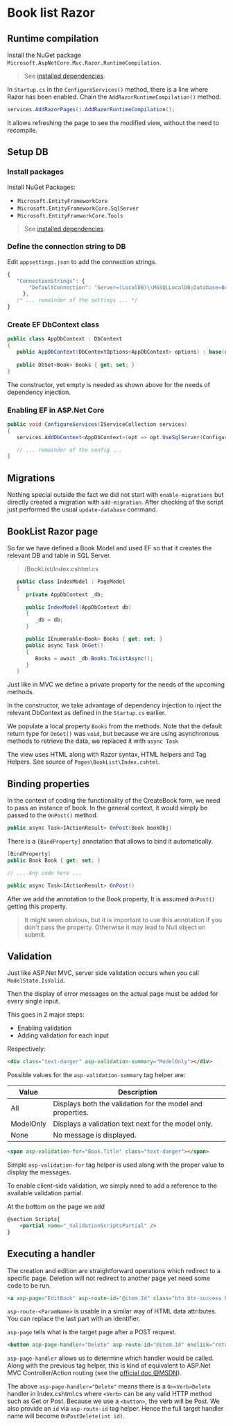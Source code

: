 ﻿Book list Razor
===============

## Runtime compilation

Install the NuGet package `Microsoft.AspNetCore.Mvc.Razor.RuntimeCompilation`.

> See [installed dependencies](PackageDependencies.md).

In `Startup.cs` in the `ConfigureServices()`  method, there is a line where Razor has been enabled. Chain the `AddRazorRuntimeCompilation()` method.

```csharp
services.AddRazorPages().AddRazorRuntimeCompilation();
```

It allows refreshing the page to see the modified view, without the need to recompile.

## Setup DB

### Install packages
Install NuGet Packages:
- `Microsoft.EntityFrameworkCore`
- `Microsoft.EntityFrameworkCore.SqlServer`
- `Microsoft.EntityFramworkCore.Tools`

> See [installed dependencies](PackageDependencies.md).

### Define the connection string to DB

Edit `appsettings.json` to add the connection strings.

```js
{
   "ConnectionStrings": {
       "DefaultConnection": "Server=(LocalDB)\\MSSQLLocalDB;Database=BookListRazor;Trusted_Connection=True;MultipleActiveResultSets=True"
     },
   /* ... remainder of the settings ... */
}
```

### Create EF DbContext class

```csharp
public class AppDbContext : DbContext
{
   public AppDbContext(DbContextOptions<AppDbContext> options) : base(options) { }
   
   public DbSet<Book> Books { get; set; }
}
```

The constructor, yet empty is needed as shown above for the needs of dependency injection.

### Enabling EF in ASP.Net Core

```csharp
public void ConfigureServices(IServiceCollection services)
{
   services.AddDbContext<AppDbContext>(opt => opt.UseSqlServer(Configuration.GetConnectionString("DefaultConnection")));

   // ... remainder of the config ...
}
```

## Migrations

Nothing special outside the fact we did not start with `enable-migrations` but directly created a migration with `add-migration`. After checking of the script just performed the usual `update-database` command.

## BookList Razor page

So far we have defined a Book Model and used EF so that it creates the relevant DB and table in SQL Server.

> /BookList/Index.cshtml.cs

```csharp
   public class IndexModel : PageModel
   {
      private AppDbContext _db;

      public IndexModel(AppDbContext db)
      {
         _db = db;
      }

      public IEnumerable<Book> Books { get; set; }
      public async Task OnGet()
      {
         Books = await _db.Books.ToListAsync();
      }
   }
```
Just like in MVC we define a private property for the needs of the upcoming methods.

In the constructor, we take advantage of dependency injection to inject the relevant DbContext as defined in the `Startup.cs` earlier.

We populate a local property `Books` from the methods.
Note that the default return type for `OnGet()` was `void`, but because we are using asynchronous methods to retrieve the data, we replaced it with `async Task`

The view uses HTML along with Razor syntax, HTML helpers and Tag Helpers. See source of `Pages\BookList\Index.cshtml`.

## Binding properties

In the context of coding the functionality of the CreateBook form, we need to pass an instance of book. In the general context, it would simply be passed to the `OnPost()` method.

```csharp
public async Task<IActionResult> OnPost(Book bookObj)
```
There is a `[BindProperty]` annotation that allows to bind it automatically.

```csharp
[BindProperty]
public Book Book { get; set; }

// ... Any code here ...

public async Task<IActionResult> OnPost()
```

After we add the annotation to the Book property, It is assumed `OnPost()` getting this property.

> It might seem obvious, but it is important to use this annotation if you don't pass the property. Otherwise it may lead to Null object on submit.

## Validation

Just like ASP.Net MVC, server side validation occurs when you call `ModelState.IsValid`.

Then the display of error messages on the actual page must be added for every single input.

This goes in 2 major steps:
- Enabling validation
- Adding validation for each input

Respectively:
```html
<div class="text-danger" asp-validation-summary="ModelOnly"></div>
```
Possible values for the `asp-validation-summary` tag helper are:

| Value | Description |
|---|---|
| All | Displays both the validation for the model and properties. |
| ModelOnly | Displays a validation text next for the model only. |
| None | No message is displayed. |

```html
<span asp-validation-for="Book.Title" class="text-danger"></span>
```
Simple `asp-validation-for` tag helper is used along with the proper value to display the messages.

To enable client-side validation, we simply need to add a reference to the available validation partial.

At the bottom on the page we add

```html
@section Scripts{
    <partial name="_ValidationScriptsPartial" />
}
```

## Executing a handler

The creation and edition are straightforward operations which redirect to a specific page. Deletion will not redirect to another page yet need some code to be run.

```html
<a asp-page="EditBook" asp-route-id="@item.Id" class="btn btn-success btn-sm text-white">Edit</a>
```

`asp-route-<ParamName>` is usable in a similar way of HTML data attributes. You can replace the last part with an identifier.

`asp-page` tells what is the target page after a POST request.

```html
<button asp-page-handler="Delete" asp-route-id="@item.Id" onclick="return confirm('Are you sure you want to delete @item.Title?')" class="btn btn-danger btn-sm">Delete</button>
```

`asp-page-handler` allows us to determine which handler would be called. Along with the previous tag helper, this is kind of equivalent to ASP.Net MVC Controller/Action routing (see the [official doc @MSDN](https://docs.microsoft.com/fr-fr/aspnet/core/mvc/views/tag-helpers/built-in/anchor-tag-helper?view=aspnetcore-5.0#asp-page-handler)). 

The above `asp-page-handler="Delete"` means there is a `On<Verb>Delete` handler in Index.cshtml.cs where `<Verb>` can be any valid HTTP method such as Get or Post. Because we use a `<button>`, the verb will be Post. We also provide an `id` via `asp-route-id` tag helper. Hence the full target handler name will become `OnPostDelete(int id)`.
